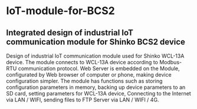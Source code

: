 # IoT-module-for-BCS2
## Integrated design of industrial IoT communication module for Shinko BCS2 device
 Design of industrial IoT communication module used for Shinko WCL-13A device. The module connects to WCL-13A device according to Modbus-RTU communication protocol. Web Server is embedded on the Module, configurated by Web browser of computer or phone, making device configuration simpler. The module has functions such as storing configuration parameters in memory, backing up device parameters to an SD card, setting parameters for WCL-13A device, Connecting to the Internet via LAN / WIFI, sending files to FTP Server via LAN / WIFI / 4G.
